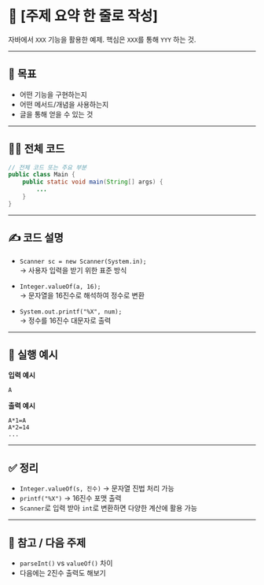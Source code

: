 # 🚀 [주제 요약 한 줄로 작성]  
자바에서 `XXX` 기능을 활용한 예제. 핵심은 `XXX`를 통해 `YYY` 하는 것.

---

## 📌 목표  
- 어떤 기능을 구현하는지  
- 어떤 메서드/개념을 사용하는지  
- 글을 통해 얻을 수 있는 것

---

## 🧑‍💻 전체 코드

```java
// 전체 코드 또는 주요 부분
public class Main {
    public static void main(String[] args) {
        ...
    }
}
```

---

## ✍️ 코드 설명  

- `Scanner sc = new Scanner(System.in);`  
  → 사용자 입력을 받기 위한 표준 방식

- `Integer.valueOf(a, 16);`  
  → 문자열을 16진수로 해석하여 정수로 변환

- `System.out.printf("%X", num);`  
  → 정수를 16진수 대문자로 출력

---

## 🧪 실행 예시  

**입력 예시**  
```
A
```

**출력 예시**  
```
A*1=A  
A*2=14  
...  
```

---

## ✅ 정리  

- `Integer.valueOf(s, 진수)` → 문자열 진법 처리 가능  
- `printf("%X")` → 16진수 포맷 출력  
- `Scanner`로 입력 받아 `int`로 변환하면 다양한 계산에 활용 가능

---

## 📎 참고 / 다음 주제  

- `parseInt()` vs `valueOf()` 차이  
- 다음에는 2진수 출력도 해보기  
